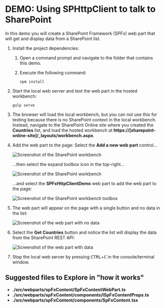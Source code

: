 # DEMO: Using SPHttpClient to talk to SharePoint

In this demo you will create a SharePoint Framework (SPFx) web part that will get and display data from a SharePoint list.

1. Install the project dependencies:
    1. Open a command prompt and navigate to the folder that contains this demo.
    1. Execute the following command:

        ```shell
        npm install
        ```

1. Start the local web server and test the web part in the hosted workbench:

    ```shell
    gulp serve
    ```

1. The browser will load the local workbench, but you can not use this for testing because there is no SharePoint context in the local workbench. Instead, navigate to the SharePoint Online site where you created the **Countries** list, and load the hosted workbench at **https://[sharepoint-online-site]/_layouts/workbench.aspx**.

1. Add the web part to the page: Select the **Add a new web part** control...

    ![Screenshot of the SharePoint workbench](../../Images/add-webpart-01.png)

    ...then select the expand toolbox icon in the top-right...

    ![Screenshot of the SharePoint workbench](../../Images/add-webpart-02.png)

    ...and select the **SPFxHttpClientDemo** web part to add the web part to the page:

    ![Screenshot of the SharePoint workbench toolbox](../../Images/add-webpart-03.png)

1. The web part will appear on the page with a single button and no data in the list:

    ![Screenshot of the web part with no data](../../Images/add-webpart-04.png)

1. Select the **Get Countries** button and notice the list will display the data from the SharePoint REST API:

    ![Screenshot of the web part with data](../../Images/get-items-sp.png)

1. Stop the local web server by pressing <kbd>CTRL</kbd>+<kbd>C</kbd> in the console/terminal window.

## Suggested files to Explore in "how it works"

- **./src/webparts/spFxContent/SpFxContentWebPart.ts**
- **./src/webparts/spFxContent/components/ISpFxContentProps.ts**
- **./src/webparts/spFxContent/components/SpFxContent.tsx**